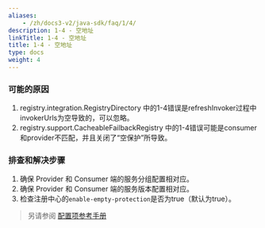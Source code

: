 ```yaml
---
aliases:
    - /zh/docs3-v2/java-sdk/faq/1/4/
description: 1-4 - 空地址
linkTitle: 1-4 - 空地址
title: 1-4 - 空地址
type: docs
weight: 4
---
```




### 可能的原因
1. registry.integration.RegistryDirectory 中的1-4错误是refreshInvoker过程中invokerUrls为空导致的，可以忽略。
2. registry.support.CacheableFailbackRegistry 中的1-4错误可能是consumer和provider不匹配，并且关闭了“空保护”所导致。

### 排查和解决步骤
1. 确保 Provider 和 Consumer 端的服务分组配置相对应。
2. 确保 Provider 和 Consumer 端的服务版本配置相对应。
3. 检查注册中心的`enable-empty-protection`是否为true（默认为true）。

> 另请参阅
[配置项参考手册](../../../reference-manual/config/properties)